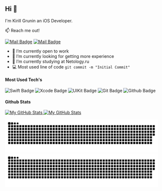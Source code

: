 ## Hi 👋

I'm Kirill Grunin an iOS Developer. 

📫 Reach me out!

[![Mail Badge](https://img.shields.io/static/v1?&label=&message=mail&style=flat&labelColor=c0392b&logo=gmail&logoColor=white&color=c0392b)](mailto:gruninkn@yandex.ru) [![Mail Badge](https://img.shields.io/static/v1?&label=&message=telegram&style=flat&labelColor=0e76a8&logo=telegram&logoColor=white&color=0e76a8)](https://telegram.me/gruninkn)


<!--
**gruninkn/gruninkn** is a ✨ _special_ ✨ repository because its `README.md` (this file) appears on your GitHub profile.

Here are some ideas to get you started:

- 🧰 I’m currently open to work
- 🌱 I’m currently sudied at the Hexlet
- 👯 I’m looking to collaborate on ...
- 🤔 I’m looking for help with ...
- 💬 Ask me about ...
- 📫 How to reach me: meloshnikovrv@gmail.com
- 😄 Pronouns: ...
- ⚡ Fun fact: ...

-->

- 🧰 I’m currently open to work
- 🔭 I’m currently looking for getting more experience
- 🌱 I’m currently studying at Netology.ru
- :computer: Most used line of code `git commit -m "Initial Commit"`

#### Most Used Tech's

![Swift Badge](https://img.shields.io/static/v1?&label=&message=Swift&style=for-the-badge&labelColor=F05138&logo=swift&logoColor=white&color=F05138)
![Xcode Badge](https://img.shields.io/static/v1?&label=&message=XCode&style=for-the-badge&labelColor=147EFB&logo=xcode&logoColor=white&color=147EFB)
![UIKit Badge](https://img.shields.io/static/v1?&label=&message=UIKit&style=for-the-badge&labelColor=2396F3&logo=uikit&logoColor=white&color=2396F3)
![Git Badge](https://img.shields.io/static/v1?&label=&message=Git&style=for-the-badge&labelColor=F05032&logo=Git&logoColor=white&color=F05032)
![Github Badge](https://img.shields.io/static/v1?&label=&message=Github&style=for-the-badge&labelColor=181717&logo=github&logoColor=white&color=181717)

<!--
#### Profile Visits 

![visitors](https://visitor-badge-reloaded.herokuapp.com/badge?page_id=grunikn.gruninkn&color=55acb7&style=for-the-badge&logo=Github)

#### Codewars Stats

![image](https://www.codewars.com/users/gruninkn/badges/small?theme=light)
-->
<!--
<details>
<summary>
  More stuff about me
</summary>

<br >
-->

#### Github Stats

<a href="https://github.com/gruninkn#gh-light-mode-only">
  <img src="https://github-readme-stats.vercel.app/api?username=gruninkn&show_icons=true&theme=swift#gh-light-mode-only" alt="My GitHub Stats" />
</a>

<a href="https://github.com/gruninkn#gh-dark-mode-only">
  <img src="https://github-readme-stats.vercel.app/api?username=gruninkn&show_icons=true&theme=codeSTACKr#gh-dark-mode-only" alt="My GitHub Stats" />
</a>

![github contribution grid snake animation](https://raw.githubusercontent.com/gruninkn/gruninkn/output/github-contribution-grid-snake-dark.svg#gh-dark-mode-only)
![github contribution grid snake animation](https://raw.githubusercontent.com/gruninkn/gruninkn/output/github-contribution-grid-snake.svg#gh-light-mode-only)
  
<!--
<a>
<img align="center" src="https://github-readme-stats.vercel.app/api/top-langs/?username=gruninkn&layout=compact&hide_border=true" />
</a>


</details>
-->
